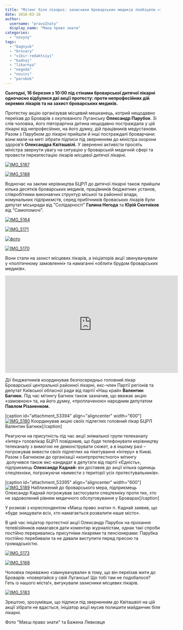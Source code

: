 ```yaml
---
title: "Мітинг біля лікарні: захисники броварських медиків пообіцяли «знищувати» всіх незгодних"
date: 2016-03-16
author: 
  username: "pravoZnaty"
  display_name: "Маєш право знати"
categories: 
  - "novyny"
tags: 
  - "bagnyuk"
  - "brovary"
  - "vibir-redaktsiyi"
  - "kadnaj"
  - "likarnya"
  - "negoda"
  - "novini"
  - "parubok"
---
```


**Сьогодні, 16 березня з 10:00 під стінами броварської дитячої лікарні одночасно відбулися дві акції протесту: проти непрофесійних дій окремих лікарів та на захист броварських медиків.**

Протестну акцію організував місцевий мешканець, котрий нещодавно переїхав до Броварів з окупованого Луганську **Олександр Парубок**. Зі слів чоловіка, його півторарічна дитина нещодавно постраждала у цій лікарні від непрофесійних, на його думку, дій працівників медустанови. Разом з Парубком до лікарні прийшли й інші постраждалі броварчани: вони мали на меті зібрати підписи під зверненням до міністра охорони здоров’я **Олександра Квіташвілі.** У зверненні активісти просять міністра звернути увагу на ситуацію у броварській медичній сфері та провести переатестацію лікарів місцевої дитячої лікарні.

[![IMG_5187](https://mpz.brovary.org/wp-content/uploads/2016/03/IMG_5187-1.jpg)](https://mpz.brovary.org/wp-content/uploads/2016/03/IMG_5187-1.jpg)

[![IMG_5188](https://mpz.brovary.org/wp-content/uploads/2016/03/IMG_5188.jpg)](https://mpz.brovary.org/wp-content/uploads/2016/03/IMG_5188.jpg)

Водночас на заклик керівництва БЦРЛ до дитячої лікарні також прийшли кілька десятків броварських медиків, працівників бюджетних установ, співробітники виконавчих структур міської та районної влади, комунальних підприємств, серед прибічників броваських лікарів були депутат міськради від "Солідарності" **Галина Негода** та **Юрій Скотніков** від "Самопомочі".

[![IMG_5164](https://mpz.brovary.org/wp-content/uploads/2016/03/IMG_5164.jpg)](https://mpz.brovary.org/wp-content/uploads/2016/03/IMG_5164.jpg)

[![IMG_5171](https://mpz.brovary.org/wp-content/uploads/2016/03/IMG_5171.jpg)](https://mpz.brovary.org/wp-content/uploads/2016/03/IMG_5171.jpg)

[![фото](https://mpz.brovary.org/wp-content/uploads/2016/03/foto.jpg)](https://mpz.brovary.org/wp-content/uploads/2016/03/foto.jpg)

[![IMG_5170](https://mpz.brovary.org/wp-content/uploads/2016/03/IMG_5170.jpg)](https://mpz.brovary.org/wp-content/uploads/2016/03/IMG_5170.jpg)

Вони стали на захист місцевих лікарів, а ініціаторів акції звинувачували у «політичному замовленні» та намаганні «облити брудом броварських медиків».

<iframe src="https://www.youtube.com/embed/3PK4_L_YSQk" width="560" height="315" frameborder="0" allowfullscreen="allowfullscreen"></iframe>

Дії бюджетників координував безпосередньо головний лікар Броварської центральної районної лікарні, екс-член Партії регіонів та депутат Київської обласної ради від партії «Наш край» **Валентин Багнюк.** Під час мітингу Багнюк також зазначив, що вважає акцію «замовною» та, на його думку, «проплаченою» народним депутатом **Павлом Різаненком.**

\[caption id="attachment\_53394" align="aligncenter" width="600"\][![IMG_5180](https://mpz.brovary.org/wp-content/uploads/2016/03/IMG_5180.jpg)](https://mpz.brovary.org/wp-content/uploads/2016/03/IMG_5180.jpg) Координував акцію своїх підлеглих головний лікар БЦРЛ Валентин Багнюк\[/caption\]

Реагуючи на присутність під час акції знімальної групи телеканалу «Інтер» головлікар БЦРЛ повідомив, що буде телефонувати керівництву телеканалу з вимогою не демонструвати сюжет, а в іншому разі – погрожував вивести своїх підлеглих на пікетування «Інтеру» в Києві. Разом з Багнюком до організації «контрпротестного» мітингу  долучився також екс-кандидат в депутати від партії «Єдність», підприємець **Олександр Каднай:** він доставив до акції кілька одиниць спецтехніки, погрожуючи «вимести з території усіх протестувальників».

\[caption id="attachment\_53395" align="aligncenter" width="600"\][![IMG_5189](https://mpz.brovary.org/wp-content/uploads/2016/03/IMG_5189.jpg)](https://mpz.brovary.org/wp-content/uploads/2016/03/IMG_5189.jpg) Наближений до броварського мера, підприємець Олександр Каднай погрожував застосувати спецтехніку проти тих, хто не задоволений рівнем медичного обслуговування у Броварах\[/caption\]

У розмові з кореспондентом «Маєш право знати» п. Каднай заявив, що «буде знищувати всіх, хто намагається розвалити наше місто».

В цей час ініціатор протестної акції Олександр Парубок на прохання телевізійників намагався дати коментар журналістам, однак такі спроби постійно переривались присутніми лікарями та пенсіонерами: Парубка постійно перебивали та не давали виступити перед пресою та громадськістю.

[![IMG_5173](https://mpz.brovary.org/wp-content/uploads/2016/03/IMG_5173.jpg)](https://mpz.brovary.org/wp-content/uploads/2016/03/IMG_5173.jpg)

[![IMG_5168](https://mpz.brovary.org/wp-content/uploads/2016/03/IMG_5168.jpg)](https://mpz.brovary.org/wp-content/uploads/2016/03/IMG_5168.jpg)

Чоловіка переважно «звинувачували» в тому, що він переїхав жити до Броварів: «повертайся у свій Луганськ! Що тобі там не подобалося? Геть із нашого міста!», вигукували захисники місцевих лікарів.

[![IMG_5183](https://mpz.brovary.org/wp-content/uploads/2016/03/IMG_5183-1.jpg)](https://mpz.brovary.org/wp-content/uploads/2016/03/IMG_5183-1.jpg)

Зрештою, зрозумівши, що підписи під зверненням до Квіташвілі на цій акції зібрати не вдасться, ініціатор акції мусив полишити майданчик біля лікарні.

Фото "Маєш право знати" та Бажена Левковця
